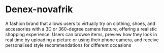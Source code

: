 # Denex-novafrik
A fashion brand that allows users to virtually try on clothing, shoes, and accessories with a 3D or 360-degree camera feature, offering a realistic shopping experience. Users can browse items, preview how they look in real time by uploading a picture or using their phone camera, and receive personalised style recommendations for different occasions
